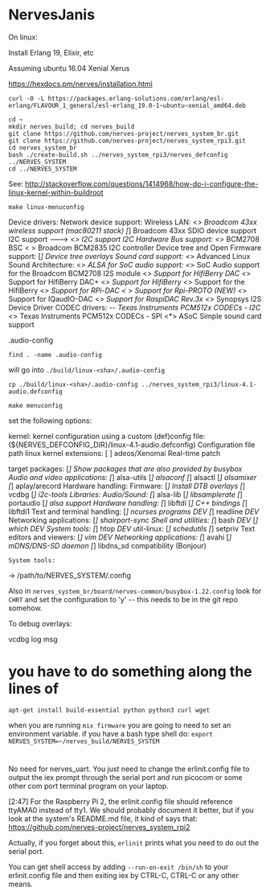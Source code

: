 # NervesJanis

On linux:

Install Erlang 19, Elixir, etc

Assuming ubuntu 16.04 Xenial Xerus

https://hexdocs.pm/nerves/installation.html

```
curl -O -L https://packages.erlang-solutions.com/erlang/esl-erlang/FLAVOUR_1_general/esl-erlang_19.0-1~ubuntu~xenial_amd64.deb
```



```
cd ~
mkdir nerves_build; cd nerves_build
git clone https://github.com/nerves-project/nerves_system_br.git
git clone https://github.com/nerves-project/nerves_system_rpi3.git
cd nerves_system_br
bash ./create-build.sh ../nerves_system_rpi3/nerves_defconfig ../NERVES_SYSTEM
cd ../NERVES_SYSTEM

```

See: http://stackoverflow.com/questions/1414968/how-do-i-configure-the-linux-kernel-within-buildroot

```
make linux-menuconfig
```

Device drivers:
  Network device support:
    Wireless LAN:
      <*> Broadcom 43xx wireless support (mac80211 stack)
      [*] Broadcom 43xx SDIO device support
  I2C support  --->
    <*> I2C support
      I2C Hardware Bus support:
        <*> BCM2708 BSC
        < > Broadcom BCM2835 I2C controller
  Device tree and Open Firmware support:
    [*] Device tree overlays
  Sound card support:
    <*> Advanced Linux Sound Architecture:
      <*> ALSA for SoC audio support:
        <*> SoC Audio support for the Broadcom BCM2708 I2S module
        <*> Support for HifiBerry DAC
        <*> Support for HifiBerry DAC+
        <*> Support for HifiBerry
        <*> Support for the HifiBerry
        <*> Support for RPi-DAC
        < > Support for Rpi-PROTO (NEW)
        <*> Support for IQaudIO-DAC
        <*> Support for RaspiDAC Rev.3x
        <*> Synopsys I2S Device Driver
        CODEC drivers:
          -*- Texas Instruments PCM512x CODECs - I2C
          <*> Texas Instruments PCM512x CODECs - SPI
        <*>   ASoC Simple sound card support

<Save> .audio-config

`find . -name .audio-config`

will go into `./build/linux-<sha>/.audio-config`

`cp ./build/linux-<sha>/.audio-config ../nerves_system_rpi3/linux-4.1-audio.defconfig`

```
make menuconfig
```
set the following options:

kernel:
  kernel configuration using a custom (def)config file:
    (${NERVES_DEFCONFIG_DIR}/linux-4.1-audio.defconfig) Configuration file path
  linux kernel extensions:
    [ ] adeos/Xenomai Real-time patch

target packages:
  [*] Show packages that are also provided by busybox
      Audio and video applications:
        [*] alsa-utils
            [*] alsaconf
            [*] alsactl
            [*] alsamixer
            [*] aplay/arecord
      Hardware handling:
        Firmware:
          [*]   Install DTB overlays
          [*]   vcdbg
        [*] i2c-tools
      Libraries:
        Audio/Sound:
          [*] alsa-lib
          [*] libsamplerate
          [*] portaudio
            [*] alsa support
        Hardware handling:
          [*] libftdi
          [*]   C++ bindings
          [*] libftdi1
        Text and terminal handling:
          [*] ncurses programs *DEV*
          [*] readline *DEV*
        Networking applications:
          [*] shairport-sync
        Shell and utilities:
          [*] bash *DEV*
          [*] which *DEV*
        System tools:
          [*] htop *DEV*
          util-linux:
            [*]     schedutils
            [*]     setpriv
        Text editors and viewers:
          [*] vim *DEV*
      Networking applications:
          [*] avahi
          [*]   mDNS/DNS-SD daemon
          [*]     libdns_sd compatibility (Bonjour)

    System tools:
<Save> -> /path/to/NERVES\_SYSTEM/.config


Also in `nerves_system_br/board/nerves-common/busybox-1.22.config` look for `CHRT` and set the configuration to 'y'
-- this needs to be in the git repo somehow.

To debug overlays:

vcdbg log msg

# you have to do something along the lines of

```
apt-get install build-essential python python3 curl wget
```

when you are running `mix firmware` you are going to need to set an environment variable. if you have a bash type shell do: `export NERVES_SYSTEM=~/nerves_build/NERVES_SYSTEM`


#

No need for nerves_uart. You just need to change the erlinit.config file to output the iex prompt through the serial port and run picocom or some other com port terminal program on your laptop.

[2:47]
For the Raspberry Pi 2, the erlinit.config file should reference ttyAMA0 instead of tty1. We should probably document it better, but if you look at the system's README.md file, it kind of says that: https://github.com/nerves-project/nerves_system_rpi2

Actually, if you forget about this, `erlinit` prints what you need to do out the serial port.


You can get shell access by adding `--run-on-exit /bin/sh` to your erlinit.config file and then exiting iex by CTRL-C, CTRL-C or any other means.
